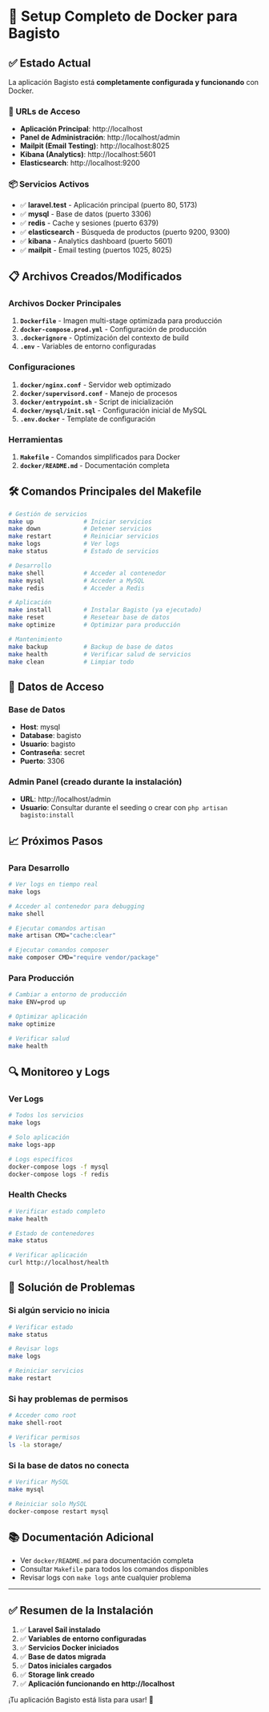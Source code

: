 # 🚀 Setup Completo de Docker para Bagisto

## ✅ Estado Actual
La aplicación Bagisto está **completamente configurada y funcionando** con Docker.

### 🔗 URLs de Acceso
- **Aplicación Principal**: http://localhost
- **Panel de Administración**: http://localhost/admin
- **Mailpit (Email Testing)**: http://localhost:8025
- **Kibana (Analytics)**: http://localhost:5601
- **Elasticsearch**: http://localhost:9200

### 📦 Servicios Activos
- ✅ **laravel.test** - Aplicación principal (puerto 80, 5173)
- ✅ **mysql** - Base de datos (puerto 3306)
- ✅ **redis** - Cache y sesiones (puerto 6379)
- ✅ **elasticsearch** - Búsqueda de productos (puerto 9200, 9300)
- ✅ **kibana** - Analytics dashboard (puerto 5601)
- ✅ **mailpit** - Email testing (puertos 1025, 8025)

## 📋 Archivos Creados/Modificados

### Archivos Docker Principales
1. **`Dockerfile`** - Imagen multi-stage optimizada para producción
2. **`docker-compose.prod.yml`** - Configuración de producción
3. **`.dockerignore`** - Optimización del contexto de build
4. **`.env`** - Variables de entorno configuradas

### Configuraciones
1. **`docker/nginx.conf`** - Servidor web optimizado
2. **`docker/supervisord.conf`** - Manejo de procesos
3. **`docker/entrypoint.sh`** - Script de inicialización
4. **`docker/mysql/init.sql`** - Configuración inicial de MySQL
5. **`.env.docker`** - Template de configuración

### Herramientas
1. **`Makefile`** - Comandos simplificados para Docker
2. **`docker/README.md`** - Documentación completa

## 🛠️ Comandos Principales del Makefile

```bash
# Gestión de servicios
make up              # Iniciar servicios
make down            # Detener servicios
make restart         # Reiniciar servicios
make logs            # Ver logs
make status          # Estado de servicios

# Desarrollo
make shell           # Acceder al contenedor
make mysql           # Acceder a MySQL
make redis           # Acceder a Redis

# Aplicación
make install         # Instalar Bagisto (ya ejecutado)
make reset           # Resetear base de datos
make optimize        # Optimizar para producción

# Mantenimiento
make backup          # Backup de base de datos
make health          # Verificar salud de servicios
make clean           # Limpiar todo
```

## 🔧 Datos de Acceso

### Base de Datos
- **Host**: mysql
- **Database**: bagisto
- **Usuario**: bagisto
- **Contraseña**: secret
- **Puerto**: 3306

### Admin Panel (creado durante la instalación)
- **URL**: http://localhost/admin
- **Usuario**: Consultar durante el seeding o crear con `php artisan bagisto:install`

## 📈 Próximos Pasos

### Para Desarrollo
```bash
# Ver logs en tiempo real
make logs

# Acceder al contenedor para debugging
make shell

# Ejecutar comandos artisan
make artisan CMD="cache:clear"

# Ejecutar comandos composer
make composer CMD="require vendor/package"
```

### Para Producción
```bash
# Cambiar a entorno de producción
make ENV=prod up

# Optimizar aplicación
make optimize

# Verificar salud
make health
```

## 🔍 Monitoreo y Logs

### Ver Logs
```bash
# Todos los servicios
make logs

# Solo aplicación
make logs-app

# Logs específicos
docker-compose logs -f mysql
docker-compose logs -f redis
```

### Health Checks
```bash
# Verificar estado completo
make health

# Estado de contenedores
make status

# Verificar aplicación
curl http://localhost/health
```

## 🚨 Solución de Problemas

### Si algún servicio no inicia
```bash
# Verificar estado
make status

# Revisar logs
make logs

# Reiniciar servicios
make restart
```

### Si hay problemas de permisos
```bash
# Acceder como root
make shell-root

# Verificar permisos
ls -la storage/
```

### Si la base de datos no conecta
```bash
# Verificar MySQL
make mysql

# Reiniciar solo MySQL
docker-compose restart mysql
```

## 📚 Documentación Adicional
- Ver `docker/README.md` para documentación completa
- Consultar `Makefile` para todos los comandos disponibles
- Revisar logs con `make logs` ante cualquier problema

---
## ✅ Resumen de la Instalación

1. ✅ **Laravel Sail instalado**
2. ✅ **Variables de entorno configuradas**
3. ✅ **Servicios Docker iniciados**
4. ✅ **Base de datos migrada**
5. ✅ **Datos iniciales cargados**
6. ✅ **Storage link creado**
7. ✅ **Aplicación funcionando en http://localhost**

¡Tu aplicación Bagisto está lista para usar! 🎉
